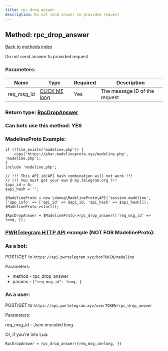 ```yaml
---
title: rpc_drop_answer
description: Do not send answer to provided request
---
```

## Method: rpc\_drop\_answer  
[Back to methods index](index.md)


Do not send answer to provided request

### Parameters:

| Name     |    Type       | Required | Description |
|----------|---------------|----------|-------------|
|req\_msg\_id|[CLICK ME long](../types/long.md) | Yes|The message ID of the request|


### Return type: [RpcDropAnswer](../types/RpcDropAnswer.md)

### Can bots use this method: **YES**


### MadelineProto Example:


```
if (!file_exists('madeline.php')) {
    copy('https://phar.madelineproto.xyz/madeline.php', 'madeline.php');
}
include 'madeline.php';

// !!! This API id/API hash combination will not work !!!
// !!! You must get your own @ my.telegram.org !!!
$api_id = 0;
$api_hash = '';

$MadelineProto = new \danog\MadelineProto\API('session.madeline', ['app_info' => ['api_id' => $api_id, 'api_hash' => $api_hash]]);
$MadelineProto->start();

$RpcDropAnswer = $MadelineProto->rpc_drop_answer(['req_msg_id' => long, ]);
```

### [PWRTelegram HTTP API](https://pwrtelegram.xyz) example (NOT FOR MadelineProto):

### As a bot:

POST/GET to `https://api.pwrtelegram.xyz/botTOKEN/madeline`

Parameters:

* method - rpc_drop_answer
* params - `{"req_msg_id": long, }`



### As a user:

POST/GET to `https://api.pwrtelegram.xyz/userTOKEN/rpc_drop_answer`

Parameters:

req_msg_id - Json encoded long




Or, if you're into Lua:

```
RpcDropAnswer = rpc_drop_answer({req_msg_id=long, })
```


